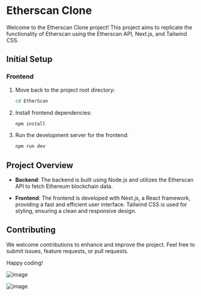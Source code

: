 # Etherscan Clone

Welcome to the Etherscan Clone project! This project aims to replicate the functionality of Etherscan using the Etherscan API, Next.js, and Tailwind CSS.

## Initial Setup


### Frontend

1. Move back to the project root directory:
   ```bash
   cd EtherScan
   ```

2. Install frontend dependencies:
   ```bash
   npm install
   ```

3. Run the development server for the frontend:
   ```bash
   npm run dev
   ```

## Project Overview

- **Backend**: The backend is built using Node.js and utilizes the Etherscan API to fetch Ethereum blockchain data.

- **Frontend**: The frontend is developed with Next.js, a React framework, providing a fast and efficient user interface. Tailwind CSS is used for styling, ensuring a clean and responsive design.

## Contributing

We welcome contributions to enhance and improve the project. Feel free to submit issues, feature requests, or pull requests.


Happy coding!

![image](https://github.com/MohitGupta14/EtherScan/assets/81846020/be14dec0-5422-47ae-ab41-d58f907eba9b)

![image](https://github.com/MohitGupta14/EtherScan/assets/81846020/1bc8111c-7ed0-4735-abb9-518e23547e91)


